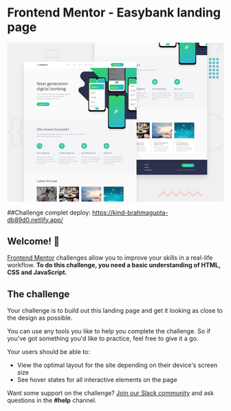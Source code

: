 # Frontend Mentor - Easybank landing page

![Design preview for the Easybank landing page coding challenge](./design/desktop-preview.jpg)



##Challenge complet 
deploy: https://kind-brahmagupta-db89d0.netlify.app/

## Welcome! 👋
[Frontend Mentor](https://www.frontendmentor.io) challenges allow you to improve your skills in a real-life workflow.
**To do this challenge, you need a basic understanding of HTML, CSS and JavaScript.**

## The challenge

Your challenge is to build out this landing page and get it looking as close to the design as possible.

You can use any tools you like to help you complete the challenge. So if you've got something you'd like to practice, feel free to give it a go.

Your users should be able to:

- View the optimal layout for the site depending on their device's screen size
- See hover states for all interactive elements on the page

Want some support on the challenge? [Join our Slack community](https://www.frontendmentor.io/slack) and ask questions in the **#help** channel.

